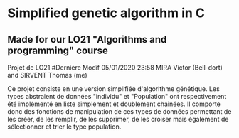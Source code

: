 # Simplified genetic algorithm in C
## Made for our LO21 "Algorithms and programming" course
Projet de LO21  #Dernière Modif 05/01/2020  23:58
MIRA Victor (Bell-dort) and SIRVENT Thomas (me)

Ce projet consiste en une version simplifiée d'algorithme génétique. Les types abstraient de données "individu" et "Population" ont respectivement été implémenté en liste simplement et doublement chainées. Il comporte donc des fonctions de manipulation de ces types de données permettant de les créer, de les remplir, de les supprimer, de les croiser mais également de sélectionner et trier le type population.

